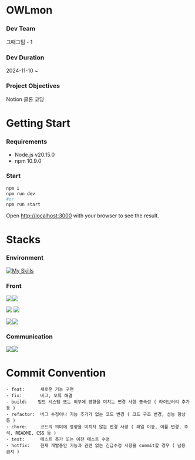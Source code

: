 # OWLmon

### Dev Team

그때그팀 - 1

### Dev Duration

2024-11-10 ~

### Project Objectives

Notion 클론 코딩

# Getting Start

### Requirements

- Node.js v20.15.0
- npm 10.9.0

### Start

```bash
npm i
npm run dev
#or
npm run start
```

Open [http://localhost:3000](http://localhost:3000) with your browser to see the result.

# Stacks

### Environment

[![My Skills](https://skillicons.dev/icons?i=vscode)](https://skillicons.dev)

### Front

<img src="https://img.shields.io/badge/Next.js-000000?style=for-the-badge&logo=next.js&logoColor=white"><img src="https://img.shields.io/badge/TypeScript-3178C6?style=for-the-badge&logo=typescript&logoColor=white">

<img src="https://img.shields.io/badge/Socket.io-010101?style=for-the-badge&logo=socket.io&logoColor=white">

<img src="https://img.shields.io/badge/Tailwind CSS-06B6D4?style=for-the-badge&logo=tailwindCSS&logoColor=white"/>

<img src="https://img.shields.io/badge/npm-CB3837?style=for-the-badge&logo=npm&logoColor=white"/><img src="https://img.shields.io/badge/Webpack-8DD6F9?style=for-the-badge&logo=webpack&logoColor=black">

### Communication

<img src="https://img.shields.io/badge/Git-F05032?style=for-the-badge&logo=git&logoColor=white"/><img src="https://img.shields.io/badge/Notion-000000?style=for-the-badge&logo=notion&logoColor=white"/>

# Commit Convention

```
- feat:      새로운 기능 구현
- fix:       버그, 오류 해결
- build:    빌드 시스템 또는 외부에 영향을 미치는 변경 사항 종속성 ( 라이브러리 추가 등 )
- refactor:  버그 수정이나 기능 추가가 없는 코드 변경 ( 코드 구조 변경, 성능 향상 등 )
- chore:     코드의 의미에 영향을 미치지 않는 변경 사항 ( 파일 이동, 이름 변경, 주석, README, CSS 등 )
- test:      테스트 추가 또는 이전 테스트 수정
- hotfix:    현재 개발중인 기능과 관련 없는 긴급수정 사항을 commit할 경우 ( 남용 금지 )
```
